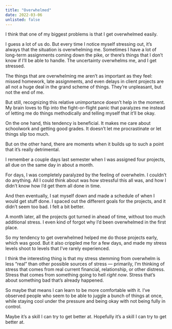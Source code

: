 ```yaml
---
title: "Overwhelmed"
date: 2022-03-06
unlisted: false
---
```


I think that one of my biggest problems is that I get overwhelmed easily.

I guess a lot of us do. But every time I notice myself stressing out, it’s always that the situation is overwhelming me. Sometimes I have a lot of long-term assignments coming down the pike, or there’s things that I don’t know if I’ll be able to handle. The uncertainty overwhelms me, and I get stressed.

The things that are overwhelming me aren’t as important as they feel: missed homework, late assignments, and even delays in client projects are all not a huge deal in the grand scheme of things. They’re unpleasant, but not the end of me.

But still, recognizing this relative unimportance doesn’t help in the moment. My brain loves to flip into the fight-or-flight panic that paralyzes me instead of letting me do things methodically and telling myself that it’ll be okay.

On the one hand, this tendency is beneficial. It makes me care about schoolwork and getting good grades. It doesn’t let me procrastinate or let things slip too much.

But on the other hand, there are moments when it builds up to such a point that it’s really detrimental.

I remember a couple days last semester when I was assigned four projects, all due on the same day in about a month.

For days, I was completely paralyzed by the feeling of overwhelm. I couldn’t do anything. All I could think about was how stressful this all was, and how I didn’t know how I’d get them all done in time.

And then eventually, I sat myself down and made a schedule of when I would get stuff done. I spaced out the different goals for the projects, and it didn’t seem too bad. I felt a bit better.

A month later, all the projects got turned in ahead of time, without too much additional stress. I even kind of forgot why I’d been overwhelmed in the first place.

So my tendency to get overwhelmed helped me do those projects early, which was good. But it also crippled me for a few days, and made my stress levels shoot to levels that I’ve rarely experienced.

I think the interesting thing is that my stress stemming from overwhelm is less “real” than other possible sources of stress — primarily, I’m thinking of stress that comes from real current financial, relationship, or other distress. Stress that comes from something going to hell _right now_. Stress that’s about something bad that’s already happened.

So maybe that means I can learn to be more comfortable with it. I’ve observed people who seem to be able to juggle a bunch of things at once, while staying cool under the pressure and being okay with not being fully in control.

Maybe it’s a skill I can try to get better at. Hopefully it’s a skill I can try to get better at.
